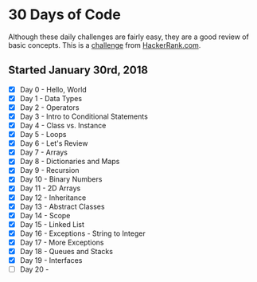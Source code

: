 # 30 Days of Code

Although these daily challenges are fairly easy, they are a good review of basic concepts.
This is a [challenge](https://www.hackerrank.com/domains/tutorials/30-days-of-code) from [HackerRank.com](www.hackerrank.com).

## Started January 30rd, 2018

- [x] Day 0 - Hello, World
- [x] Day 1 - Data Types  
- [x] Day 2 - Operators  
- [x] Day 3 - Intro to Conditional Statements  
- [x] Day 4 - Class vs. Instance
- [x] Day 5 - Loops
- [x] Day 6 - Let's Review
- [x] Day 7 - Arrays
- [x] Day 8 - Dictionaries and Maps
- [x] Day 9 - Recursion
- [x] Day 10 - Binary Numbers
- [x] Day 11 - 2D Arrays
- [x] Day 12 - Inheritance
- [x] Day 13 - Abstract Classes
- [x] Day 14 - Scope
- [x] Day 15 - Linked List
- [x] Day 16 - Exceptions - String to Integer
- [x] Day 17 - More Exceptions
- [x] Day 18 - Queues and Stacks
- [x] Day 19 - Interfaces
- [ ] Day 20 -
